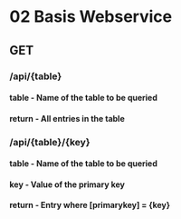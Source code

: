 # 02 Basis Webservice

## GET

### /api/{table}
#### table  - Name of the table to be queried
#### return - All entries in the table

### /api/{table}/{key}
#### table  - Name of the table to be queried
#### key    - Value of the primary key
#### return - Entry where [primarykey] = {key}
